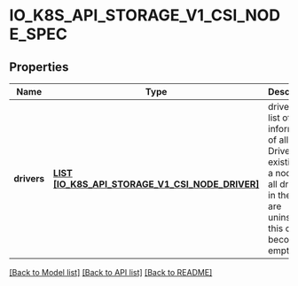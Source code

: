 # IO_K8S_API_STORAGE_V1_CSI_NODE_SPEC

## Properties
Name | Type | Description | Notes
------------ | ------------- | ------------- | -------------
**drivers** | [**LIST [IO_K8S_API_STORAGE_V1_CSI_NODE_DRIVER]**](io.k8s.api.storage.v1.CSINodeDriver.md) | drivers is a list of information of all CSI Drivers existing on a node. If all drivers in the list are uninstalled, this can become empty. | [default to null]

[[Back to Model list]](../README.md#documentation-for-models) [[Back to API list]](../README.md#documentation-for-api-endpoints) [[Back to README]](../README.md)



